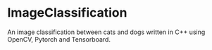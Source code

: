 # ImageClassification

An image classification between cats and dogs written in C++ using OpenCV, Pytorch and Tensorboard.
